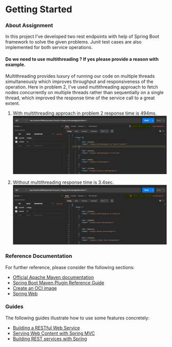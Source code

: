# Getting Started

### About Assignment
In this project I've developed two rest endpoints with help of Spring Boot framework to solve the given problems.
Junit test cases are also implemented for both service operations. 

#### Do we need to use multithreading ? If yes please provide a reason with example.
Multithreading provides luxury of running our code on multiple threads simultaneously which improves throughput and 
responsiveness of the operation. Here in problem 2, I've used multithreading approach to fetch nodes concurrently on 
multiple threads rather than sequentially on a single thread, which improved the response time of the service call to 
a great extent.

1. With multithreading approach in problem 2 response time is 494ms.
![picture](https://github.com/shashnk96/Rest_API/blob/master/img/Img_1_MT.PNG)

2. Without multithreading response time is 3.4sec. 
![picture](https://github.com/shashnk96/Rest_API/blob/master/img/Img_2.PNG)
### Reference Documentation
For further reference, please consider the following sections:

* [Official Apache Maven documentation](https://maven.apache.org/guides/index.html)
* [Spring Boot Maven Plugin Reference Guide](https://docs.spring.io/spring-boot/docs/2.3.5.RELEASE/maven-plugin/reference/html/)
* [Create an OCI image](https://docs.spring.io/spring-boot/docs/2.3.5.RELEASE/maven-plugin/reference/html/#build-image)
* [Spring Web](https://docs.spring.io/spring-boot/docs/2.3.5.RELEASE/reference/htmlsingle/#boot-features-developing-web-applications)

### Guides
The following guides illustrate how to use some features concretely:

* [Building a RESTful Web Service](https://spring.io/guides/gs/rest-service/)
* [Serving Web Content with Spring MVC](https://spring.io/guides/gs/serving-web-content/)
* [Building REST services with Spring](https://spring.io/guides/tutorials/bookmarks/)

